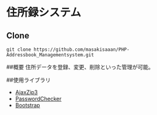 # 住所録システム  
## Clone
````
git clone https://github.com/masakisaaan/PHP-Addressbook_Managementsystem.git
````

##概要
住所データを登録、変更、削除といった管理が可能。

##使用ライブラリ
* [AjaxZip3](https://github.com/ajaxzip3/ajaxzip3.github.io)
* [PasswordChecker](https://www.websec-room.com/passswordchecker)
* [Bootstrap](http://getbootstrap.com/)